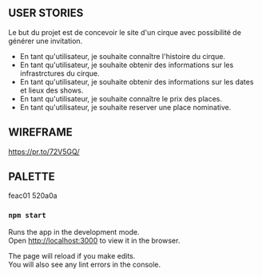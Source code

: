 
## USER STORIES 

Le but du projet est de concevoir le site d'un cirque avec possibilité de générer une invitation.

- En tant qu'utilisateur, je souhaite connaître l'histoire du cirque.
- En tant qu'utilisateur, je souhaite obtenir des informations sur les infrastrctures du cirque.
- En tant qu'utilisateur, je souhaite obtenir des informations sur les dates et lieux des shows.
- En tant qu'utilisateur, je souhaite connaître le prix des places.
- En tant qu'utilisateur, je souhaite reserver une place nominative.

## WIREFRAME

https://pr.to/72V5GQ/

## PALETTE

feac01
520a0a

### `npm start`

Runs the app in the development mode.<br>
Open [http://localhost:3000](http://localhost:3000) to view it in the browser.

The page will reload if you make edits.<br>
You will also see any lint errors in the console.

